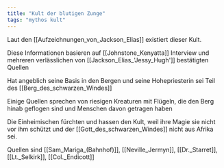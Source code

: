 ```yaml
---
title: "Kult der blutigen Zunge"
tags: "mythos kult"
---
```

Laut den [[Aufzeichnungen_von_Jackson_Elias]] existiert dieser Kult.

Diese Informationen basieren auf [[Johnstone_Kenyatta]] Interview und mehreren verlässlichen von [[Jackson_Elias_'Jessy_Hugh']] bestätigten Quellen 

Hat angeblich seine Basis in den Bergen und seine Hohepriesterin sei Teil des [[Berg_des_schwarzen_Windes]]

Einige Quellen sprechen von riesigen Kreaturen mit Flügeln, die den Berg hinab geflogen sind und Menschen davon getragen haben

Die Einheimischen fürchten und hassen den Kult, weil ihre Magie sie nicht vor ihm schützt und der [[Gott_des_schwarzen_Windes]] nicht aus Afrika sei.

Quellen sind [[Sam_Mariga_(Bahnhof)]], [[Neville_Jermyn]], [[Dr._Starret]], [[Lt._Selkirk]], [[Col._Endicott]]
